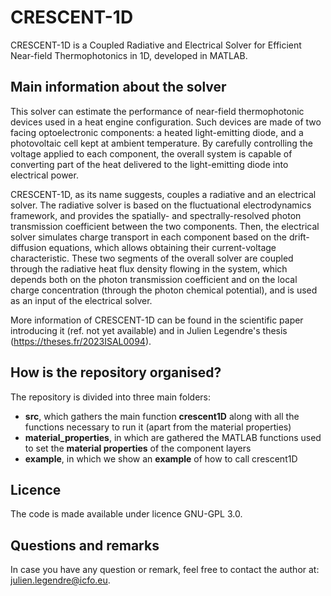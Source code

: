 # CRESCENT-1D
CRESCENT-1D is a Coupled Radiative and Electrical Solver for Efficient Near-field Thermophotonics in 1D, developed in MATLAB.

## Main information about the solver

This solver can estimate the performance of near-field thermophotonic devices used in a heat engine configuration. Such devices are made of two facing optoelectronic components: a heated light-emitting diode, and a photovoltaic cell kept at ambient temperature. By carefully controlling the voltage applied to each component, the overall system is capable of converting part of the heat delivered to the light-emitting diode into electrical power.

CRESCENT-1D, as its name suggests, couples a radiative and an electrical solver. The radiative solver is based on the fluctuational electrodynamics framework, and provides the spatially- and spectrally-resolved photon transmission coefficient between the two components. Then, the electrical solver simulates charge transport in each component based on the drift-diffusion equations, which allows obtaining their current-voltage characteristic. These two segments of the overall solver are coupled through the radiative heat flux density flowing in the system, which depends both on the photon transmission coefficient and on the local charge concentration (through the photon chemical potential), and is used as an input of the electrical solver.

More information of CRESCENT-1D can be found in the scientific paper introducing it (ref. not yet available) and in Julien Legendre's thesis (https://theses.fr/2023ISAL0094).

## How is the repository organised?

The repository is divided into three main folders:
* **src**, which gathers the main function **crescent1D** along with all the functions necessary to run it (apart from the material properties)
* **material_properties**, in which are gathered the MATLAB functions used to set the **material properties** of the component layers
* **example**, in which we show an **example** of how to call crescent1D

## Licence

The code is made available under licence GNU-GPL 3.0.

## Questions and remarks

In case you have any question or remark, feel free to contact the author at: julien.legendre@icfo.eu.
